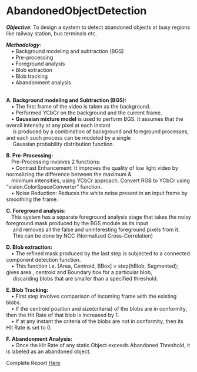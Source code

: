 # AbandonedObjectDetection

<b>*Objective*</b>: To design a system to detect abandoned objects at busy regions like railway station, bus terminals etc.<br>

<b>*Methodology*</b>: <br>
 &emsp;• Background modeling and subtraction (BGS)<br>
&emsp;• Pre-processing<br>
&emsp;• Foreground analysis<br>
&emsp;• Blob extraction<br>
&emsp;• Blob tracking<br>
&emsp;• Abandonment analysis<br><br>

<b>A. Background modeling and Subtraction (BGS):</b><br>
  &emsp;• The first frame of the video is taken as the
  background.<br>
  &emsp;• Performed YCbCr on the background and the
  current frame.<br>
  &emsp;• <b>Gaussian mixture model</b> is used to perform BGS. It assumes that the overall intensity at any pixel at each instant <br>
  &emsp;     is produced by a combination of background and foreground processes, and each such process can be modeled by a single<br> &emsp; Gaussian probability distribution function.<br>

<b>B. Pre-Processing:</b><br>
  &emsp;Pre-Processing involves 2 functions:<br>
  &emsp;• Contrast Enhancement: It improves the quality of low
  light video by normalizing the difference between the
  maximum & <br> &emsp;minimum intensities,
   using YCbCr approach. Convert RGB to YCbCr using
  “vision.ColorSpaceConverter” function.<br>
  &emsp;• Noise Reduction: Reduces the white noise present in an input
  frame by smoothing the frame.<br>
  
<b>C. Foreground analysis:</b><br>
  &emsp;This system has a separate foreground analysis stage that takes the noisy foreground mask produced by the BGS module as its input<br>&emsp; and
  removes all the false and uninteresting foreground pixels
  from it.<br>&emsp; This can be done by NCC (Normalized Cross-Correlation) <br>
 
 <b>D. Blob extraction:</b><br>
  &emsp;• The refined mask produced by the last step is
  subjected to a connected component detection
  function.<br>
  &emsp;• This function i.e. [Area, Centroid, BBox] =
  step(hBlob, Segmented); gives area , centroid and
  Boundary box for a particular blob,<br>&emsp; discarding blobs
  that are smaller than a specified threshold.
 
<b>E. Blob Tracking:</b><br>
   &emsp;• First step involves comparison of incoming frame
  with the existing blobs.<br>
   &emsp;• If the centroid position and size(criteria) of the blobs
  are in conformity, then the Hit Rate of that blob is
  increased by 1.<br>
   &emsp;• If at any instant the criteria of the blobs are not in
  conformity, then its Hit Rate is set to 0.<br>
  
<b>F. Abandonment Analysis:</b><br>
 &emsp;• Once the Hit Rate of any static Object exceeds
Abandoned Threshold, it is labeled as an abandoned
object.<br>

Complete Report <a href='https://drive.google.com/file/d/1M_xfuzlLprGZ6rnUdkUr3ub277CstPjF/view?usp=sharing'>Here</a>
